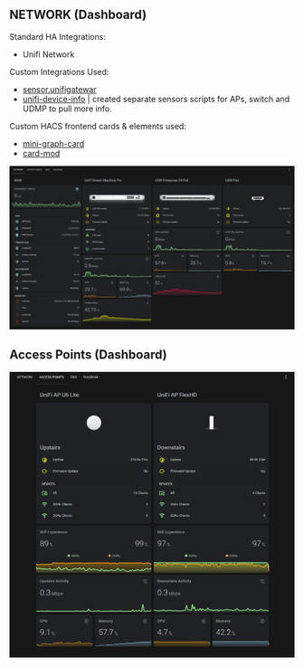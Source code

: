 ## NETWORK (Dashboard)

Standard HA Integrations:
* Unifi Network

Custom Integrations Used:
* [sensor.unifigatewar](https://github.com/custom-components/sensor.unifigateway)
* [unifi-device-info](https://github.com/w1tw0lf/Unifi-Device-info) | created separate sensors scripts for APs, switch and UDMP to pull more info.

Custom HACS frontend cards & elements used:
* [mini-graph-card](https://github.com/kalkih/mini-graph-card)
* [card-mod](https://github.com/thomasloven/lovelace-card-mod)

![HA Overview](/examples/Network-dashboard.png)

## Access Points (Dashboard)

![Access Points](/examples/HA-AccessPoints.png)
